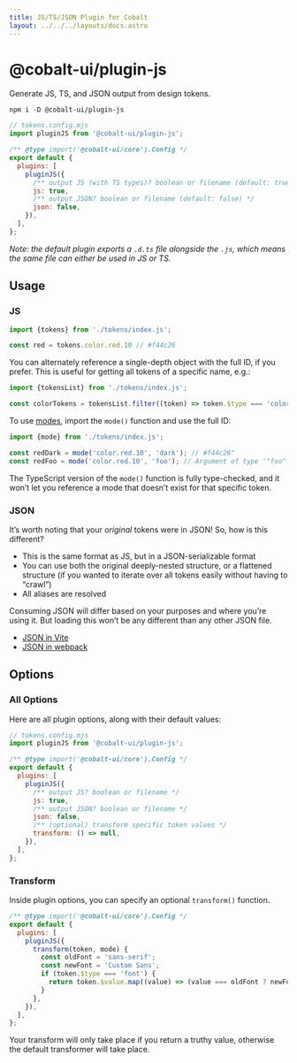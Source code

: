 ```yaml
---
title: JS/TS/JSON Plugin for Cobalt
layout: ../../../layouts/docs.astro
---
```


# @cobalt-ui/plugin-js

Generate JS, TS, and JSON output from design tokens.

```
npm i -D @cobalt-ui/plugin-js
```

```js
// tokens.config.mjs
import pluginJS from '@cobalt-ui/plugin-js';

/** @type import('@cobalt-ui/core').Config */
export default {
  plugins: [
    pluginJS({
      /** output JS (with TS types)? boolean or filename (default: true) */
      js: true,
      /** output JSON? boolean or filename (default: false) */
      json: false,
    }),
  ],
};
```

_Note: the default plugin exports a `.d.ts` file alongside the `.js`, which means the same file can either be used in JS or TS._

## Usage

### JS

```ts
import {tokens} from './tokens/index.js';

const red = tokens.color.red.10 // #f44c26
```

You can alternately reference a single-depth object with the full ID, if you prefer. This is useful for getting all tokens of a specific name, e.g.:

```ts
import {tokensList} from './tokens/index.js';

const colorTokens = tokensList.filter((token) => token.$type === 'color');
```

To use [modes](https://cobalt-ui.pages.dev/docs/guides/modes/), import the `mode()` function and use the full ID:

```ts
import {mode} from './tokens/index.js';

const redDark = mode('color.red.10', 'dark'); // #f44c26"
const redFoo = mode('color.red.10', 'foo'); // Argument of type '"foo"' is not assignable to parameter of type …
```

The TypeScript version of the `mode()` function is fully type-checked, and it won’t let you reference a mode that doesn’t exist for that specific token.

### JSON

It’s worth noting that your _original_ tokens were in JSON! So, how is this different?

- This is the same format as JS, but in a JSON-serializable format
- You can use both the original deeply-nested structure, or a flattened structure (if you wanted to iterate over all tokens easily without having to “crawl”)
- All aliases are resolved

Consuming JSON will differ based on your purposes and where you’re using it. But loading this won’t be any different than any other JSON file.

- [JSON in Vite](https://vitejs.dev/guide/features.html#json)
- [JSON in webpack](https://webpack.js.org/loaders/#json)

## Options

### All Options

Here are all plugin options, along with their default values:

```js
// tokens.config.mjs
import pluginJS from '@cobalt-ui/plugin-js';

/** @type import('@cobalt-ui/core').Config */
export default {
  plugins: [
    pluginJS({
      /** output JS? boolean or filename */
      js: true,
      /** output JSON? boolean or filename */
      json: false,
      /** (optional) transform specific token values */
      transform: () => null,
    }),
  ],
};
```

### Transform

Inside plugin options, you can specify an optional `transform()` function.

```js
/** @type import('@cobalt-ui/core').Config */
export default {
  plugins: [
    pluginJS({
      transform(token, mode) {
        const oldFont = 'sans-serif';
        const newFont = 'Custom Sans';
        if (token.$type === 'font') {
          return token.$value.map((value) => (value === oldFont ? newFont : value));
        }
      },
    }),
  ],
};
```

Your transform will only take place if you return a truthy value, otherwise the default transformer will take place.
